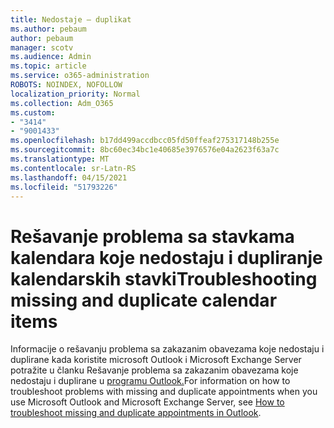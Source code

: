 ```yaml
---
title: Nedostaje – duplikat
ms.author: pebaum
author: pebaum
manager: scotv
ms.audience: Admin
ms.topic: article
ms.service: o365-administration
ROBOTS: NOINDEX, NOFOLLOW
localization_priority: Normal
ms.collection: Adm_O365
ms.custom:
- "3414"
- "9001433"
ms.openlocfilehash: b17dd499accdbcc05fd50ffeaf275317148b255e
ms.sourcegitcommit: 8bc60ec34bc1e40685e3976576e04a2623f63a7c
ms.translationtype: MT
ms.contentlocale: sr-Latn-RS
ms.lasthandoff: 04/15/2021
ms.locfileid: "51793226"
---
```

# <a name="troubleshooting-missing-and-duplicate-calendar-items"></a><span data-ttu-id="e3627-102">Rešavanje problema sa stavkama kalendara koje nedostaju i dupliranje kalendarskih stavki</span><span class="sxs-lookup"><span data-stu-id="e3627-102">Troubleshooting missing and duplicate calendar items</span></span>

<span data-ttu-id="e3627-103">Informacije o rešavanju problema sa zakazanim obavezama koje nedostaju i duplirane kada koristite microsoft Outlook i Microsoft Exchange Server potražite u članku Rešavanje problema sa zakazanim obavezama koje nedostaju i duplirane u [programu Outlook.](https://support.microsoft.com/help/890436/how-to-troubleshoot-missing-and-duplicate-appointments-in-outlook)</span><span class="sxs-lookup"><span data-stu-id="e3627-103">For information on how to troubleshoot problems with missing and duplicate appointments when you use Microsoft Outlook and Microsoft Exchange Server, see [How to troubleshoot missing and duplicate appointments in Outlook](https://support.microsoft.com/help/890436/how-to-troubleshoot-missing-and-duplicate-appointments-in-outlook).</span></span>